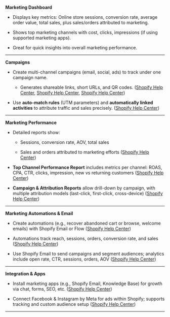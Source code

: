 
**Marketing Dashboard**

- Displays key metrics: Online store sessions, conversion rate, average order value, total sales, plus sales/orders attributed to marketing.
    
- Shows top marketing channels with cost, clicks, impressions (if using supported marketing apps).
    
- Great for quick insights into overall marketing performance.
    

---

**Campaigns**

- Create multi-channel campaigns (email, social, ads) to track under one campaign name.
    
    - Generates shareable links, short URLs, and QR codes. ([Shopify Help Center](https://help.shopify.com/en/manual/promoting-marketing/analyze-marketing/marketing-performance?utm_source=chatgpt.com "Shopify Help Center | Measuring marketing performance"), [Shopify Help Center](https://help.shopify.com/en/manual/promoting-marketing/create-marketing/campaigns?utm_source=chatgpt.com "Campaigns for multichannel marketing - Shopify Support"), [Shopify Help Center](https://help.shopify.com/en/manual/promoting-marketing/create-marketing/campaigns/understanding-campaigns?utm_source=chatgpt.com "Understanding Campaigns - Shopify Help Center"))
        
- Use **auto-match rules** (UTM parameters) and **automatically linked activities** to attribute traffic and sales precisely. ([Shopify Help Center](https://help.shopify.com/en/manual/promoting-marketing/create-marketing/campaigns/understanding-campaigns?utm_source=chatgpt.com "Understanding Campaigns - Shopify Help Center"))
    

---

**Marketing Performance**

- Detailed reports show:
    
    - Sessions, conversion rate, AOV, total sales
        
    - Sales and orders attributed to marketing efforts ([Shopify Help Center](https://help.shopify.com/en/manual/promoting-marketing/analyze-marketing/marketing-performance?utm_source=chatgpt.com "Shopify Help Center | Measuring marketing performance"))
        
- **Top Channel Performance Report** includes metrics per channel: ROAS, CPA, CTR, clicks, impression, new vs returning customers ([Shopify Help Center](https://help.shopify.com/en/manual/promoting-marketing/analyze-marketing/marketing-performance?utm_source=chatgpt.com "Shopify Help Center | Measuring marketing performance"))
    
- **Campaign & Attribution Reports** allow drill-down by campaign, with multiple attribution models (last-click, first-click, cross-device) ([Shopify Help Center](https://help.shopify.com/en/manual/promoting-marketing/analyze-marketing/marketing-performance?utm_source=chatgpt.com "Shopify Help Center | Measuring marketing performance"))
    

---

**Marketing Automations & Email**

- Create automations (e.g., recover abandoned cart or browse, welcome emails) with Shopify Email or Flow ([Shopify Help Center](https://help.shopify.com/en/manual/promoting-marketing/create-marketing/marketing-automations/create?utm_source=chatgpt.com "Creating marketing automations in Shopify"))
    
- Automations track reach, sessions, orders, conversion rate, and sales ([Shopify Help Center](https://help.shopify.com/en/manual/promoting-marketing/create-marketing/marketing-automations/create?utm_source=chatgpt.com "Creating marketing automations in Shopify"))
    
- Use Shopify Email to send campaigns and segment audiences; analytics include open rate, CTR, sessions, orders, AOV ([Shopify Help Center](https://help.shopify.com/en/manual/promoting-marketing/create-marketing/shopify-email/create-email?utm_source=chatgpt.com "Email marketing campaigns using Shopify Email"))
    

---

**Integration & Apps**

- Install marketing apps (e.g., Shopify Email, Knowledge Base) for growth via chat, forms, SEO, etc. ([Shopify Help Center](https://help.shopify.com/en/manual/promoting-marketing/knowledge-base?utm_source=chatgpt.com "Shopify Knowledge Base"))
    
- Connect Facebook & Instagram by Meta for ads within Shopify; supports tracking and custom audience setup ([Shopify Help Center](https://help.shopify.com/en/manual/promoting-marketing/create-marketing/facebook-instagram-by-meta/setup?utm_source=chatgpt.com "Setting up Facebook and Instagram by Meta for marketing"))
    

---
